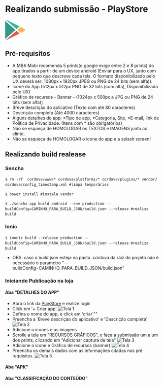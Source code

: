 # Realizando submissão - PlayStore
![PLAYSTORE](/docs/img/playstore.png)

## Pré-requisítos

- A MBA Mobi recomenda 5 prints(o google exige entre 2 e 8 prints) do app tirados a partir de um device android (Enviar para o UX, junto com pequeno texto que descreve cada tela. O formato disponibilizado pelo UX deverá ser: 1080px × 1920px JPEG ou PNG de 24 bits (sem alfa)).
- Icone do App (512px x 512px PNG de 32 bits (com alfa), Disponibilizado pelo UX)
- Gráfico de recursos - Banner - (1024px x 500px a JPG ou PNG de 24 bits (sem alfa))
- Breve descrição do aplicativo (Texto com até 80 caracteres)
- Descrição completa (Até 4000 caracteres)
- Alguns detalhes do app: *Tipo de app, *Categoria, Site, *E-mail, link de Política de Privacidade. (Itens com * são obrigatórios)
- Não se esqueça de HOMOLOGAR os TEXTOS e IMAGENS junto ao clinte.
- Não se esqueça de HOMOLOGAR o icone do app e a splash screen!

## Realizando build realease
### Sencha

`$ rm -rf  cordova/www/* cordova/platforms/* cordova/plugins/* vendor/ cordova/config_timestamp.xml #limpa temporários`

`$ bower install #instala vendor`

`$ ./sencha app build android --env production --buildConfig=CAMINHO_PARA_BUILD_JSON/build.json --release #realiza build`

### Ionic

`$ inonic build --release production --buildConfig=CAMINHO_PARA_BUILD_JSON/build.json --release #realiza build`
* OBS: caso o build.json esteja na pasta .cordova da raiz do projeto não é necessário o parametro "--buildConfig=CAMINHO_PARA_BUILD_JSON/build.json"

### Iniciando Publicação na loja

#### Aba "DETALHES DO APP"
- Abra o link da [PlayStore](https://play.google.com/apps/publish/signup/) e realize login
- Click em '+ Criar app'
![Tela 1](/docs/img/tela1.png)
- Defina o nome do app, e click em 'criar'""
- Preencha a 'Breve descrição do aplicativo' e 'Descrição completa'
![Tela 2](/docs/img/tela2.png)
- Adicione o icones e as imagens
- Scrolle a tela em "RECURSOS GRÁFICOS", e faça a submissão um a um dos prints, clicando em "Adicionar captura de tela"
![Tela 3](/docs/img/tela3.png)
- Adicione o icone e Gráfico de recursos (banner)
![Tela 4](/docs/img/tela4.png)
- Preencha os demais dados com as informações citadas nos pré requisítos.
![Tela 5](/docs/img/tela5.png)

#### Aba "APK"


#### Aba "CLASSIFICAÇÃO DO CONTEÚDO"
